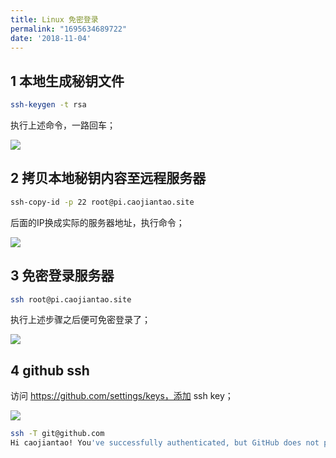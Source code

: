 ```yaml
---
title: Linux 免密登录
permalink: "1695634689722"
date: '2018-11-04'
---
```


## 1 本地生成秘钥文件

```bash
ssh-keygen -t rsa
```

执行上述命令，一路回车；

![](http://media.caojiantao.site:1024/blog/1935847-70d9139688c6a21d.png)

## 2 拷贝本地秘钥内容至远程服务器

```bash
ssh-copy-id -p 22 root@pi.caojiantao.site
```

后面的IP换成实际的服务器地址，执行命令；

![](http://media.caojiantao.site:1024/blog/1935847-eee8b2e9e7d08ee5.png)

## 3 免密登录服务器

```bash
ssh root@pi.caojiantao.site
```

执行上述步骤之后便可免密登录了；

![](http://media.caojiantao.site:1024/blog/1935847-ebae0feeb988a426.png)

## 4 github ssh

访问 https://github.com/settings/keys，添加 ssh key；

![](http://media.caojiantao.site:1024/blog/bb786f9a09fcb113680cc55cd0756525.png)

```bash
ssh -T git@github.com
Hi caojiantao! You've successfully authenticated, but GitHub does not provide shell access.
```
